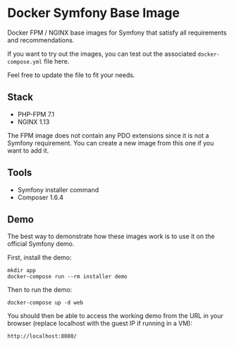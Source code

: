 # Docker Symfony Base Image

Docker FPM / NGINX base images for Symfony that satisfy all requirements and recommendations.

If you want to try out the images, you can test out the associated `docker-compose.yml` file here.

Feel free to update the file to fit your needs.

## Stack

* PHP-FPM 7.1
* NGINX 1.13

The FPM image does not contain any PDO extensions since it is not a Symfony requirement. You can create a new image from this one if you want to add it.

## Tools

* Symfony installer command
* Composer 1.6.4

## Demo

The best way to demonstrate how these images work is to use it on the official Symfony demo.

First, install the demo:

```
mkdir app
docker-compose run --rm installer demo
```

Then to run the demo:

```
docker-compose up -d web
```

You should then be able to access the working demo from the URL in your browser (replace localhost with the guest IP if running in a VM):

```
http://localhost:8080/
```
